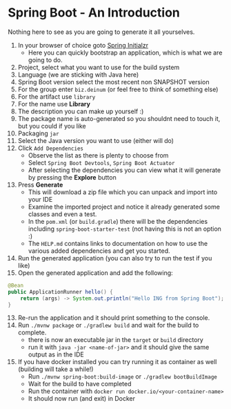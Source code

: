Spring Boot - An Introduction
=

Nothing here to see as you are going to generate it all yourselves. 

1. In your browser of choice goto [Spring Initialzr](https://start.spring.io)
   * Here you can quickly bootstrap an application, which is what we are going to do.
2. Project, select what you want to use for the build system
3. Language (we are sticking with Java here)
4. Spring Boot version select the most recent non SNAPSHOT version
2. For the group enter `biz.deinum` (or feel free to think of something else)
3. For the artifact use `library`
4. For the name use **Library**
5. The description you can make up yourself :)
6. The package name is auto-generated so you shouldnt need to touch it, but you could if you like
7. Packaging `jar`
8. Select the Java version you want to use (either will do)
9. Click `Add Dependencies`
   * Observe the list as there is plenty to choose from
   * Select `Spring Boot Devtools`, `Spring Boot Actuator`
   * After selecting the dependencies you can view what it will generate by pressing the **Explore** button
10. Press **Generate**
    * This will download a zip file which you can unpack and import into your IDE
    * Examine the imported project and notice it already generated some classes and even a test.
    * In the `pom.xml` (or `build.gradle`) there will be the dependencies including `spring-boot-starter-test` (not having this is not an option :) 
    * The `HELP.md` contains links to documentation on how to use the various added dependencies and get you started. 
11. Run the generated application (you can also try to run the test if you like)
12. Open the generated application and add the following:
```java
@Bean
public ApplicationRunner hello() {
    return (args) -> System.out.println("Hello ING from Spring Boot"); 
}
```
13. Re-run the application and it should print something to the console.
14. Run `./mvnw package` or `./gradlew build` and wait for the build to complete. 
    * there is now an executable jar in the `target` or `build` directory
    * run it with `java -jar <name-of-jar>` and it should give the same output as in the IDE
15. If you have docker installed you can try running it as container as well (building will take a while!)
    * Run `./mvnw spring-boot:build-image` or `./gradlew bootBuildImage`
    * Wait for the build to have completed
    * Run the container with `docker run docker.io/<your-container-name>`
    * It should now run (and exit) in Docker
